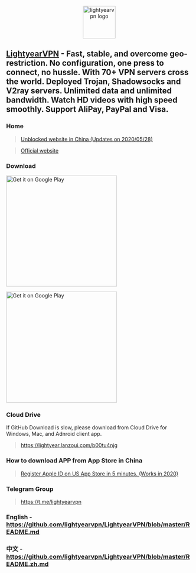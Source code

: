 <p align="center">
  <img alt="lightyearvpn logo" src="https://lightyearvpn.com/assets/logo.png" width="88">
</p>

## [LightyearVPN](https://lightyearapp.life) - Fast, stable, and overcome geo-restriction. No configuration, one press to connect, no hussle. With 70+ VPN servers cross the world. Deployed Trojan, Shadowsocks and V2ray servers. Unlimited data and unlimited bandwidth. Watch HD videos with high speed smoothly. Support AliPay, PayPal and Visa.

### Home
> [Unblocked website in China (Updates on 2020/05/28)](https://lightyearapp.life)

> [Official website](https://lightyearvpn.com)

### Download

<a target="_blank" href='https://apps.apple.com/us/app/lightyearvpn-fast-trusted/id1495258888'><img width="300" alt='Get it on Google Play' src='https://applelaneanimalhospital.com/wp-content/uploads/2019/04/apple.png'/></a>

<a target="_blank" href='https://play.google.com/store/apps/details?id=com.stingsystemllc.lightyearapp'><img width="300" alt='Get it on Google Play' src='https://applelaneanimalhospital.com/wp-content/uploads/2019/04/google.png'/></a>

### Cloud Drive

If GitHub Download is slow, please download from Cloud Drive for Windows, Mac, and Adnroid client app.

> https://lightyear.lanzoui.com/b00tu4njg

### How to download APP from App Store in China

> <a target="_blank" href="https://zhuanlan.zhihu.com/p/36574047">Register Apple ID on US App Store in 5 minutes. (Works in 2020)</a>

### Telegram Group

> https://t.me/lightyearvpn

### English - https://github.com/lightyearvpn/LightyearVPN/blob/master/README.md

### 中文 - https://github.com/lightyearvpn/LightyearVPN/blob/master/README.zh.md
